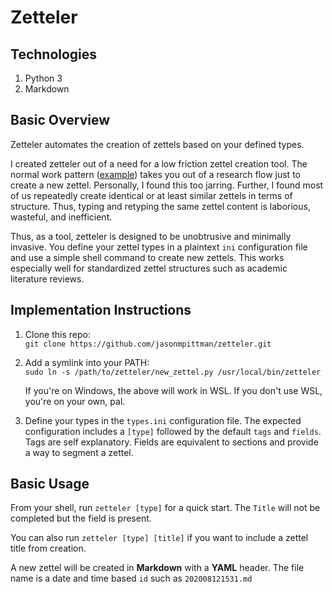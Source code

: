# Zetteler

## Technologies
1. Python 3
2. Markdown

## Basic Overview
Zetteler automates the creation of zettels based on your defined types. 

I created zetteler out of a need for a low friction zettel creation tool. The normal work pattern ([example](https://zettelkasten.de/posts/dan-sheffler-workflow/)) takes you out of a research flow just to create a new zettel. Personally, I found this too jarring. Further, I found most of us repeatedly create identical or at least similar zettels in terms of structure. Thus, typing and retyping the same zettel content is laborious, wasteful, and inefficient. 

Thus, as a tool, zetteler is designed to be unobtrusive and minimally invasive. You define your zettel types in a plaintext `ini` configuration file and use a simple shell command to create new zettels. This works especially well for standardized zettel structures such as academic literature reviews.

## Implementation Instructions
1. Clone this repo:  
    `git clone https://github.com/jasonmpittman/zetteler.git`  

2. Add a symlink into your PATH:  
    `sudo ln -s /path/to/zetteler/new_zettel.py /usr/local/bin/zetteler`  

    If you're on Windows, the above will work in WSL. If you don't use WSL, you're on your own, pal.

3. Define your types in the `types.ini` configuration file. The expected configuration includes a `[type]` followed by the default `tags` and `fields`. Tags are self explanatory. Fields are equivalent to sections and provide a way to segment a zettel.

## Basic Usage
From your shell, run `zetteler [type]` for a quick start. The `Title` will not be completed but the field is present.  

You can also run `zetteler [type] [title]` if you want to include a zettel title from creation.  

A new zettel will be created in **Markdown** with a **YAML** header. The file name is a date and time based `id` such as `202008121531.md`
